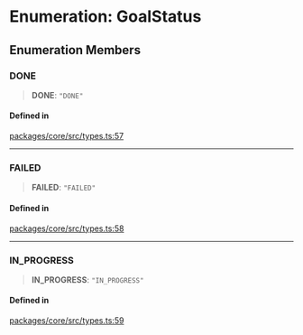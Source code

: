 # Enumeration: GoalStatus

## Enumeration Members

### DONE

> **DONE**: `"DONE"`

#### Defined in

[packages/core/src/types.ts:57](https://github.com/ai16z/eliza/blob/main/packages/core/src/types.ts#L57)

---

### FAILED

> **FAILED**: `"FAILED"`

#### Defined in

[packages/core/src/types.ts:58](https://github.com/ai16z/eliza/blob/main/packages/core/src/types.ts#L58)

---

### IN_PROGRESS

> **IN_PROGRESS**: `"IN_PROGRESS"`

#### Defined in

[packages/core/src/types.ts:59](https://github.com/ai16z/eliza/blob/main/packages/core/src/types.ts#L59)
